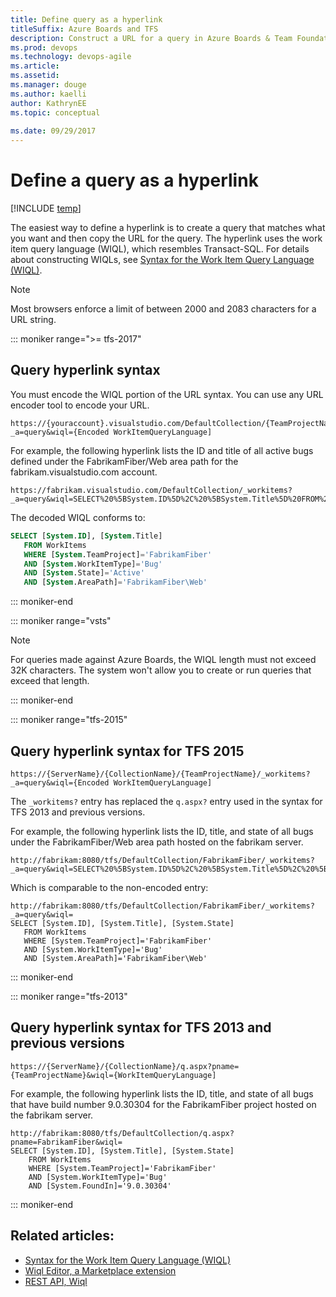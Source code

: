 ```yaml
---
title: Define query as a hyperlink
titleSuffix: Azure Boards and TFS
description: Construct a URL for a query in Azure Boards & Team Foundation Server
ms.prod: devops
ms.technology: devops-agile
ms.article:   
ms.assetid:  
ms.manager: douge
ms.author: kaelli
author: KathrynEE
ms.topic: conceptual
 
ms.date: 09/29/2017  
---
```


# Define a query as a hyperlink  

[!INCLUDE [temp](../_shared/version-vsts-tfs-all-versions.md)]

<a id="define-query-hyperlink" />  

The easiest way to define a hyperlink is to create a query that matches what you want and then copy the URL for the query. The hyperlink uses the work item query language (WIQL), which resembles Transact-SQL. For details about constructing WIQLs, see [Syntax for the Work Item Query Language (WIQL)](wiql-syntax.md).


> [!NOTE]    
> Most browsers enforce a limit of between 2000 and 2083 characters for a URL string.    

::: moniker range=">= tfs-2017"  
## Query hyperlink syntax 

You must encode the WIQL portion of the URL syntax. You can use any URL encoder tool to encode your URL. 

```  
https://{youraccount}.visualstudio.com/DefaultCollection/{TeamProjectName}/{TeamName}/_workitems?_a=query&wiql={Encoded WorkItemQueryLanguage]
```
For example, the following hyperlink lists the ID and title of all active bugs defined under the FabrikamFiber/Web area path for the fabrikam.visualstudio.com account.

```  
https://fabrikam.visualstudio.com/DefaultCollection/_workitems?_a=query&wiql=SELECT%20%5BSystem.ID%5D%2C%20%5BSystem.Title%5D%20FROM%20WorkItems%20WHERE%20%5BSystem.TeamProject%5D%3D'FabrikamFiber'%20AND%20%5BSystem.WorkItemType%5D%3D'Bug'%20AND%20%5BSystem.State%5D%3D'Active'%20AND%20%5BSystem.AreaPath%5D%3D'FabrikamFiber%5CWeb'
```

The decoded WIQL conforms to: 

```sql
SELECT [System.ID], [System.Title]
   FROM WorkItems 
   WHERE [System.TeamProject]='FabrikamFiber' 
   AND [System.WorkItemType]='Bug'
   AND [System.State]='Active'
   AND [System.AreaPath]='FabrikamFiber\Web'
```

::: moniker-end  


::: moniker range="vsts"  

> [!NOTE]  
> For queries made against Azure Boards, the WIQL length must not exceed 32K characters. The system won't allow you to create or run queries that exceed that length.  

::: moniker-end  

::: moniker range="tfs-2015"  
## Query hyperlink syntax for TFS 2015   

```  
https://{ServerName}/{CollectionName}/{TeamProjectName}/_workitems?_a=query&wiql={Encoded WorkItemQueryLanguage]
```

The ```_workitems?``` entry has replaced the ```q.aspx?``` entry used in the syntax for TFS 2013 and previous versions.  

For example, the following hyperlink lists the ID, title, and state of all bugs under the FabrikamFiber/Web area path hosted on the fabrikam server.

```
http://fabrikam:8080/tfs/DefaultCollection/FabrikamFiber/_workitems?_a=query&wiql=SELECT%20%5BSystem.ID%5D%2C%20%5BSystem.Title%5D%2C%20%5BSystem.State%5D%20FROM%20WorkItems%20WHERE%20%5BSystem.TeamProject%5D%3D'FabrikamFiber'%20AND%20%5BSystem.WorkItemType%5D%3D'Bug'%20AND%20%5BSystem.AreaPath%5D%3D'FabrikamFiber%5CWeb'%20%20
```

Which is comparable to the non-encoded entry:  

```
http://fabrikam:8080/tfs/DefaultCollection/FabrikamFiber/_workitems?_a=query&wiql=
SELECT [System.ID], [System.Title], [System.State] 
   FROM WorkItems 
   WHERE [System.TeamProject]='FabrikamFiber' 
   AND [System.WorkItemType]='Bug' 
   AND [System.AreaPath]='FabrikamFiber\Web'   
```

::: moniker-end 

::: moniker range="tfs-2013"   
## Query hyperlink syntax for TFS 2013 and previous versions 

```  
https://{ServerName}/{CollectionName}/q.aspx?pname={TeamProjectName}&wiql={WorkItemQueryLanguage]
```
For example, the following hyperlink lists the ID, title, and state of all bugs that have build number 9.0.30304 for the FabrikamFiber project hosted on the fabrikam server. 

```
http://fabrikam:8080/tfs/DefaultCollection/q.aspx?pname=FabrikamFiber&wiql=
SELECT [System.ID], [System.Title], [System.State] 
	FROM WorkItems 
	WHERE [System.TeamProject]='FabrikamFiber' 
	AND [System.WorkItemType]='Bug' 
	AND [System.FoundIn]='9.0.30304' 
```

::: moniker-end 


## Related articles: 
- [Syntax for the Work Item Query Language (WIQL)](wiql-syntax.md)  
- [Wiql Editor, a Marketplace extension](https://marketplace.visualstudio.com/items?itemName=ottostreifel.wiql-editor)  
- [REST API, Wiql](/rest/api/vsts/wit/wiql)
 
